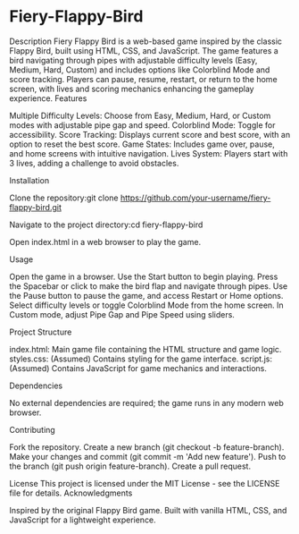 # Fiery-Flappy-Bird

Description
Fiery Flappy Bird is a web-based game inspired by the classic Flappy Bird, built using HTML, CSS, and JavaScript. The game features a bird navigating through pipes with adjustable difficulty levels (Easy, Medium, Hard, Custom) and includes options like Colorblind Mode and score tracking. Players can pause, resume, restart, or return to the home screen, with lives and scoring mechanics enhancing the gameplay experience.
Features

Multiple Difficulty Levels: Choose from Easy, Medium, Hard, or Custom modes with adjustable pipe gap and speed.
Colorblind Mode: Toggle for accessibility.
Score Tracking: Displays current score and best score, with an option to reset the best score.
Game States: Includes game over, pause, and home screens with intuitive navigation.
Lives System: Players start with 3 lives, adding a challenge to avoid obstacles.

Installation

Clone the repository:git clone https://github.com/your-username/fiery-flappy-bird.git


Navigate to the project directory:cd fiery-flappy-bird


Open index.html in a web browser to play the game.

Usage

Open the game in a browser.
Use the Start button to begin playing.
Press the Spacebar or click to make the bird flap and navigate through pipes.
Use the Pause button to pause the game, and access Restart or Home options.
Select difficulty levels or toggle Colorblind Mode from the home screen.
In Custom mode, adjust Pipe Gap and Pipe Speed using sliders.

Project Structure

index.html: Main game file containing the HTML structure and game logic.
styles.css: (Assumed) Contains styling for the game interface.
script.js: (Assumed) Contains JavaScript for game mechanics and interactions.

Dependencies

No external dependencies are required; the game runs in any modern web browser.

Contributing

Fork the repository.
Create a new branch (git checkout -b feature-branch).
Make your changes and commit (git commit -m 'Add new feature').
Push to the branch (git push origin feature-branch).
Create a pull request.

License
This project is licensed under the MIT License - see the LICENSE file for details.
Acknowledgments

Inspired by the original Flappy Bird game.
Built with vanilla HTML, CSS, and JavaScript for a lightweight experience.

